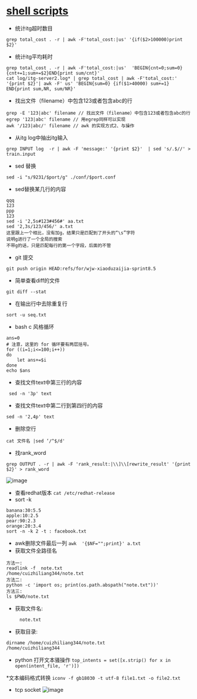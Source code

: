 # [shell scripts](https://github.com/wjwever/gitblog/issues/26)

* 统计itg超时数目
```
grep total_cost . -r | awk -F'total_cost:|us' '{if($2>100000)print $2}'
```

* 统计itg平均耗时
```
grep total_cost . -r | awk -F'total_cost:|us'  'BEGIN{cnt=0;sum=0}{cnt+=1;sum+=$2}END{print sum/cnt}'
cat log/itg-server2.log* | grep total_cost | awk -F'total_cost:' '{print $2}'| awk -F' us' 'BEGIN{sum=0} {if($1>40000) sum+=1} END{print sum,NR, sum/NR}'
```

* 找出文件（filename）中包含123或者包含abc的行
```
grep -E '123|abc' filename // 找出文件（filename）中包含123或者包含abc的行
egrep '123|abc' filename // 用egrep同样可以实现
awk '/123|abc/' filename // awk 的实现方式2、与操作
```


* 从itg log中抽出itg输入
```
grep INPUT log  -r | awk -F 'message:' '{print $2}'  | sed 's/.$//' > train.input
```

* sed 替换
```
sed -i "s/9231/$port/g" ./conf/$port.conf
```


* sed替换某几行的内容
```
qqq
123
ppp
123
sed -i '2,5s#123#456#' aa.txt
sed '2,3s/123/456/' a.txt
这里跟上一个相比，没有加g，结果只是匹配到了开头的“\s”字符
说明g进行了一个全局的搜索
不带g的话，只是匹配每行的第一个字段，后面的不管
```


* git 提交
```
git push origin HEAD:refs/for/wjw-xiaoduzaijia-sprint8.5
```


* 简单查看diff的文件
```
git diff --stat
```


* 在输出行中去除重复行
```
sort -u seq.txt
```


* bash c 风格循环
```
ans=0
# 注意，这里的 for 循环要有两层括号。
for ((i=1;i<=100;i++))
do
    let ans+=$i
done
echo $ans
```

* 查找文件text中第三行的内容
```
 sed -n '3p' text
```


* 查找文件text中第二行到第四行的内容
``` 
sed -n '2,4p' text
```


* 删除空行
```
cat 文件名 |sed ‘/^$/d'
```


* 找rank_word
```
grep OUTPUT . -r | awk -F 'rank_result:|\\]\\[rewrite_result' '{print $2}' > rank_word
```
![image](https://github.com/wjwever/gitblog/assets/50772316/ce4eb80b-f980-4372-891b-b2dc00ea2812)

* 查看redhat版本
```cat /etc/redhat-release```
* sort -k
```
banana:30:5.5 
apple:10:2.5 
pear:90:2.3 
orange:20:3.4
sort -n -k 2 -t : facebook.txt
```
* awk删除文件最后一列
```awk  '{$NF="";print}' a.txt```
* 获取文件全路径名
```
方法一:
readlink -f  note.txt
/home/cuizhiliang344/note.txt
方法二:
python -c 'import os; print(os.path.abspath("note.txt"))'
方法三:
ls $PWD/note.txt
```
* 获取文件名:
```basename /home/cuizhiliang344/note.txt
     note.txt
```
* 获取目录:
```
dirname /home/cuizhiliang344/note.txt
/home/cuizhiliang344
```
* python 打开文本骚操作
```top_intents = set([x.strip() for x in open(intent_file, 'r')])```

*文本编码格式转换
```iconv -f gb18030 -t utf-8 file1.txt -o file2.txt```
* tcp socket
![image](https://github.com/wjwever/gitblog/assets/50772316/be220a7a-58e1-41d3-803d-11babcf85cc5)
